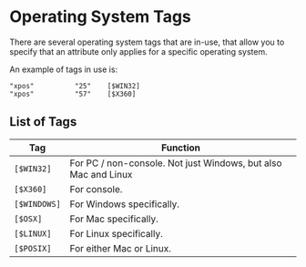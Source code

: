 # Operating System Tags

There are several operating system tags that are in-use, that allow you to specify that an attribute only applies for a specific operating system.

An example of tags in use is:
```
"xpos"			"25"	[$WIN32]
"xpos"			"57"	[$X360]
```

## List of Tags

Tag | Function
--- | --------
`[$WIN32]` | For PC / non-console. Not just Windows, but also Mac and Linux
`[$X360]` | For console.
`[$WINDOWS]` | For Windows specifically.
`[$OSX]` | For Mac specifically.
`[$LINUX]` | For Linux specifically.
`[$POSIX]` | For either Mac or Linux.
